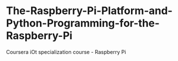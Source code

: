 # The-Raspberry-Pi-Platform-and-Python-Programming-for-the-Raspberry-Pi
Coursera iOt specialization course - Raspberry Pi
